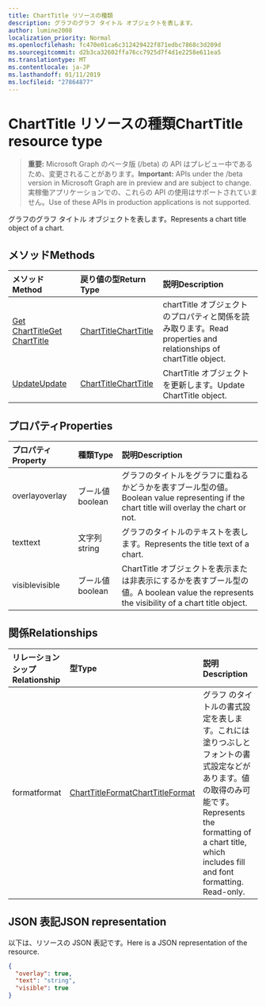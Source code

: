 ```yaml
---
title: ChartTitle リソースの種類
description: グラフのグラフ タイトル オブジェクトを表します。
author: lumine2008
localization_priority: Normal
ms.openlocfilehash: fc470e01ca6c312429422f871edbc7868c3d209d
ms.sourcegitcommit: d2b3ca32602ffa76cc7925d7f4d1e2258e611ea5
ms.translationtype: MT
ms.contentlocale: ja-JP
ms.lasthandoff: 01/11/2019
ms.locfileid: "27864877"
---
```

# <a name="charttitle-resource-type"></a><span data-ttu-id="7e40f-103">ChartTitle リソースの種類</span><span class="sxs-lookup"><span data-stu-id="7e40f-103">ChartTitle resource type</span></span>

> <span data-ttu-id="7e40f-104">**重要:** Microsoft Graph のベータ版 (/beta) の API はプレビュー中であるため、変更されることがあります。</span><span class="sxs-lookup"><span data-stu-id="7e40f-104">**Important:** APIs under the /beta version in Microsoft Graph are in preview and are subject to change.</span></span> <span data-ttu-id="7e40f-105">実稼働アプリケーションでの、これらの API の使用はサポートされていません。</span><span class="sxs-lookup"><span data-stu-id="7e40f-105">Use of these APIs in production applications is not supported.</span></span>

<span data-ttu-id="7e40f-106">グラフのグラフ タイトル オブジェクトを表します。</span><span class="sxs-lookup"><span data-stu-id="7e40f-106">Represents a chart title object of a chart.</span></span>


## <a name="methods"></a><span data-ttu-id="7e40f-107">メソッド</span><span class="sxs-lookup"><span data-stu-id="7e40f-107">Methods</span></span>

| <span data-ttu-id="7e40f-108">メソッド</span><span class="sxs-lookup"><span data-stu-id="7e40f-108">Method</span></span>           | <span data-ttu-id="7e40f-109">戻り値の型</span><span class="sxs-lookup"><span data-stu-id="7e40f-109">Return Type</span></span>    |<span data-ttu-id="7e40f-110">説明</span><span class="sxs-lookup"><span data-stu-id="7e40f-110">Description</span></span>|
|:---------------|:--------|:----------|
|[<span data-ttu-id="7e40f-111">Get ChartTitle</span><span class="sxs-lookup"><span data-stu-id="7e40f-111">Get ChartTitle</span></span>](../api/charttitle-get.md) | [<span data-ttu-id="7e40f-112">ChartTitle</span><span class="sxs-lookup"><span data-stu-id="7e40f-112">ChartTitle</span></span>](charttitle.md) |<span data-ttu-id="7e40f-113">chartTitle オブジェクトのプロパティと関係を読み取ります。</span><span class="sxs-lookup"><span data-stu-id="7e40f-113">Read properties and relationships of chartTitle object.</span></span>|
|[<span data-ttu-id="7e40f-114">Update</span><span class="sxs-lookup"><span data-stu-id="7e40f-114">Update</span></span>](../api/charttitle-update.md) | [<span data-ttu-id="7e40f-115">ChartTitle</span><span class="sxs-lookup"><span data-stu-id="7e40f-115">ChartTitle</span></span>](charttitle.md)    |<span data-ttu-id="7e40f-116">ChartTitle オブジェクトを更新します。</span><span class="sxs-lookup"><span data-stu-id="7e40f-116">Update ChartTitle object.</span></span> |

## <a name="properties"></a><span data-ttu-id="7e40f-117">プロパティ</span><span class="sxs-lookup"><span data-stu-id="7e40f-117">Properties</span></span>
| <span data-ttu-id="7e40f-118">プロパティ</span><span class="sxs-lookup"><span data-stu-id="7e40f-118">Property</span></span>     | <span data-ttu-id="7e40f-119">種類</span><span class="sxs-lookup"><span data-stu-id="7e40f-119">Type</span></span>   |<span data-ttu-id="7e40f-120">説明</span><span class="sxs-lookup"><span data-stu-id="7e40f-120">Description</span></span>|
|:---------------|:--------|:----------|
|<span data-ttu-id="7e40f-121">overlay</span><span class="sxs-lookup"><span data-stu-id="7e40f-121">overlay</span></span>|<span data-ttu-id="7e40f-122">ブール値</span><span class="sxs-lookup"><span data-stu-id="7e40f-122">boolean</span></span>|<span data-ttu-id="7e40f-123">グラフのタイトルをグラフに重ねるかどうかを表すブール型の値。</span><span class="sxs-lookup"><span data-stu-id="7e40f-123">Boolean value representing if the chart title will overlay the chart or not.</span></span>|
|<span data-ttu-id="7e40f-124">text</span><span class="sxs-lookup"><span data-stu-id="7e40f-124">text</span></span>|<span data-ttu-id="7e40f-125">文字列</span><span class="sxs-lookup"><span data-stu-id="7e40f-125">string</span></span>|<span data-ttu-id="7e40f-126">グラフのタイトルのテキストを表します。</span><span class="sxs-lookup"><span data-stu-id="7e40f-126">Represents the title text of a chart.</span></span>|
|<span data-ttu-id="7e40f-127">visible</span><span class="sxs-lookup"><span data-stu-id="7e40f-127">visible</span></span>|<span data-ttu-id="7e40f-128">ブール値</span><span class="sxs-lookup"><span data-stu-id="7e40f-128">boolean</span></span>|<span data-ttu-id="7e40f-129">ChartTitle オブジェクトを表示または非表示にするかを表すブール型の値。</span><span class="sxs-lookup"><span data-stu-id="7e40f-129">A boolean value the represents the visibility of a chart title object.</span></span>|

## <a name="relationships"></a><span data-ttu-id="7e40f-130">関係</span><span class="sxs-lookup"><span data-stu-id="7e40f-130">Relationships</span></span>
| <span data-ttu-id="7e40f-131">リレーションシップ</span><span class="sxs-lookup"><span data-stu-id="7e40f-131">Relationship</span></span> | <span data-ttu-id="7e40f-132">型</span><span class="sxs-lookup"><span data-stu-id="7e40f-132">Type</span></span>   |<span data-ttu-id="7e40f-133">説明</span><span class="sxs-lookup"><span data-stu-id="7e40f-133">Description</span></span>|
|:---------------|:--------|:----------|
|<span data-ttu-id="7e40f-134">format</span><span class="sxs-lookup"><span data-stu-id="7e40f-134">format</span></span>|[<span data-ttu-id="7e40f-135">ChartTitleFormat</span><span class="sxs-lookup"><span data-stu-id="7e40f-135">ChartTitleFormat</span></span>](charttitleformat.md)|<span data-ttu-id="7e40f-p102">グラフ のタイトルの書式設定を表します。これには塗りつぶしとフォントの書式設定などがあります。値の取得のみ可能です。</span><span class="sxs-lookup"><span data-stu-id="7e40f-p102">Represents the formatting of a chart title, which includes fill and font formatting. Read-only.</span></span>|

## <a name="json-representation"></a><span data-ttu-id="7e40f-138">JSON 表記</span><span class="sxs-lookup"><span data-stu-id="7e40f-138">JSON representation</span></span>

<span data-ttu-id="7e40f-139">以下は、リソースの JSON 表記です。</span><span class="sxs-lookup"><span data-stu-id="7e40f-139">Here is a JSON representation of the resource.</span></span>

<!-- {
  "blockType": "resource",
  "optionalProperties": [

  ],
  "@odata.type": "microsoft.graph.chartTitle"
}-->

```json
{
  "overlay": true,
  "text": "string",
  "visible": true
}

```

<!-- uuid: 8fcb5dbc-d5aa-4681-8e31-b001d5168d79
2015-10-25 14:57:30 UTC -->
<!-- {
  "type": "#page.annotation",
  "description": "ChartTitle resource",
  "keywords": "",
  "section": "documentation",
  "tocPath": ""
}-->

